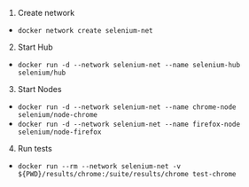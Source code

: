 1. Create network
- `docker network create selenium-net`

2. Start Hub
-  `docker run -d --network selenium-net --name selenium-hub selenium/hub`

3. Start Nodes
- `docker run -d --network selenium-net --name chrome-node selenium/node-chrome`
- `docker run -d --network selenium-net --name firefox-node selenium/node-firefox`

4. Run tests
- `docker run --rm --network selenium-net -v ${PWD}/results/chrome:/suite/results/chrome test-chrome`
